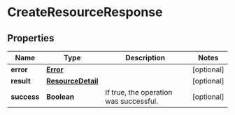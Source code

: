

# CreateResourceResponse

## Properties

Name | Type | Description | Notes
------------ | ------------- | ------------- | -------------
**error** | [**Error**](Error.md) |  |  [optional]
**result** | [**ResourceDetail**](ResourceDetail.md) |  |  [optional]
**success** | **Boolean** | If true, the operation was successful. |  [optional]



